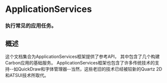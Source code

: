 # ApplicationServices
### 执行常见的应用任务。
## 概述
这个文档集合为ApplicationServices框架提供了参考API，
其中包含了几个构建Carbon应用的基础服务。
ApplicationServices框架也包含了许多传统技术的支持--如QuickDraw和字体管理器--当然，这些老旧的技术已经被较新的Quartz 2D和ATSUI技术所取代。

